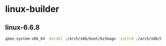# linux-builder

## linux-6.6.8

```sh
qemu-system-x86_64 -kernel ./arch/x86/boot/bzImage -initrd ./arch/x86/boot/initrd.img-6.6.8 -m 512M
```
